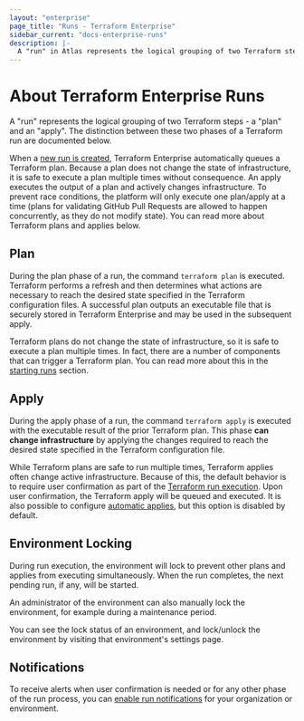 ```yaml
---
layout: "enterprise"
page_title: "Runs - Terraform Enterprise"
sidebar_current: "docs-enterprise-runs"
description: |-
  A "run" in Atlas represents the logical grouping of two Terraform steps - a "plan" and an "apply".
---
```


# About Terraform Enterprise Runs

A "run" represents the logical grouping of two Terraform steps - a "plan" and an
"apply". The distinction between these two phases of a Terraform run are
documented below.

When a [new run is created](docs/enterprise/runs/starting.html), Terraform
Enterprise automatically queues a Terraform plan. Because a plan does not change
the state of infrastructure, it is safe to execute a plan multiple times without
consequence. An apply executes the output of a plan and actively changes
infrastructure. To prevent race conditions, the platform will only execute one
plan/apply at a time (plans for validating GitHub Pull Requests are allowed to
happen concurrently, as they do not modify state). You can read more about
Terraform plans and applies below.

## Plan

During the plan phase of a run, the command `terraform plan` is executed.
Terraform performs a refresh and then determines what actions are necessary to
reach the desired state specified in the Terraform configuration files. A
successful plan outputs an executable file that is securely stored in Terraform
Enterprise and may be used in the subsequent apply.

Terraform plans do not change the state of infrastructure, so it is
safe to execute a plan multiple times. In fact, there are a number of components
that can trigger a Terraform plan. You can read more about this in the
[starting runs](docs/enterprise/runs/starting.html) section.

## Apply

During the apply phase of a run, the command `terraform apply` is executed
with the executable result of the prior Terraform plan. This phase **can change
infrastructure** by applying the changes required to reach the desired state
specified in the Terraform configuration file.

While Terraform plans are safe to run multiple times, Terraform applies often
change active infrastructure. Because of this, the default behavior
is to require user confirmation as part of the
[Terraform run execution](docs/enterprise/runs/how-runs-execute.html). Upon
user confirmation, the Terraform apply will be queued and executed. It is also
possible to configure
[automatic applies](docs/enterprise/runs/automatic-applies.html), but this option is
disabled by default.

## Environment Locking

During run execution, the environment will lock to prevent other plans
and applies from executing simultaneously. When the run completes, the next
pending run, if any, will be started.

An administrator of the environment can also manually lock the environment, for
example during a maintenance period.

You can see the lock status of an environment, and lock/unlock the environment
by visiting that environment's settings page.

## Notifications

To receive alerts when user confirmation is needed or for any other phase of the
run process, you can
[enable run notifications](docs/enterprise/runs/notifications.html) for your
organization or environment.
